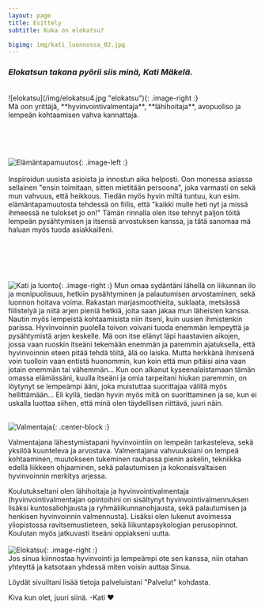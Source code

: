```yaml
---
layout: page
title: Esittely
subtitle: Kuka on elokatsu?

bigimg: img/kati_luonnossa_02.jpg
---
```


### ***Elokatsun*** *takana pyörii siis minä,* ***Kati Mäkelä.***
<br/>
![elokatsu](/img/elokatsu4.jpg "elokatsu"){: .image-right :}
<br/>
Mä oon yrittäjä, **hyvinvointivalmentaja**, **lähihoitaja**, avopuoliso ja lempeän kohtaamisen vahva kannattaja.  

<br/><br/><br/>

![Elämäntapamuutos](/img/eloisakeho3.jpg "Elämäntapamuutos"){: .image-left :}
<br/><br/>
Inspiroidun uusista asioista ja innostun aika helposti. Oon monessa asiassa sellainen "ensin toimitaan, sitten mietitään persoona", joka varmasti on sekä mun vahvuus, että heikkous. Tiedän myös hyvin miltä tuntuu, kun esim. elämäntapamuutosta tehdessä on fiilis, että "kaikki mulle heti nyt ja missä ihmeessä ne tulokset jo on!"
Tämän rinnalla olen itse tehnyt paljon töitä lempeän pysähtymisen ja itsensä arvostuksen kanssa, ja tätä sanomaa mä haluan myös tuoda asiakkailleni.

<br/><br/><br/><br/>

![Kati ja luonto](/img/elokatsu_luonto.jpg "Kati ja luonto"){: .image-right :}
Mun omaa sydäntäni lähellä on liikunnan ilo ja monipuolisuus, hetkiin pysähtyminen ja palautumisen arvostaminen, sekä luonnon hoitava voima.
Rakastan marjasmoothieita, suklaata, metsässä fiilistelyä ja niitä arjen pieniä hetkiä, joita saan jakaa mun läheisten kanssa. Nautin myös lempeistä kohtaamisista niin itseni, kuin uusien ihmistenkin parissa.
Hyvinvoinnin puolella toivon voivani tuoda enemmän lempeyttä ja pysähtymistä arjen keskelle. Mä oon itse elänyt läpi haastavien aikojen, jossa vaan ruoskin itseäni tekemään enemmän ja paremmin ajatuksella, että hyvinvoinnin eteen pitää tehdä töitä, älä oo laiska. Mutta herkkänä ihmisenä voin tuolloin vaan entistä huonommin, kun koin että mun pitäisi aina vaan jotain enemmän tai vähemmän...
Kun oon alkanut kyseenalaistamaan tämän omassa elämässäni, kuulla itseäni ja omia tarpeitani hiukan paremmin, on löytynyt se lempeämpi ääni, joka muistuttaa suorittajaa välillä myös hellittämään... Eli kyllä, tiedän hyvin myös mitä on suorittaminen ja se, kun ei uskalla luottaa siihen, että minä olen täydellisen riittävä, juuri näin.<br/><br/>

![Valmentaja](/img/valmentajasi.jpg "Valmentaja"){: .center-block :}

Valmentajana lähestymistapani hyvinvointiin on lempeän tarkasteleva, sekä yksilöä kuunteleva ja arvostava. Valmentajana vahvuuksiani on lempeä kohtaaminen, muutokseen tukeminen rauhassa pienin askelin, tekniikka edellä liikkeen ohjaaminen, sekä palautumisen ja kokonaisvaltaisen hyvinvoinnin merkitys arjessa.


Koulutukseltani olen lähihoitaja ja hyvinvointivalmentaja (hyvinvointivalmentajan opintoihini on sisältynyt hyvinvointivalmennuksen lisäksi kuntosaliohjausta ja ryhmäliikunnanohjausta, sekä palautumisen ja henkisen hyvinvoinnin valmennusta).
Lisäksi olen lukenut avoimessa yliopistossa ravitsemustieteen, sekä liikuntapsykologian perusopinnot. Koulutan myös jatkuvasti itseäni oppiakseni uutta.
<br>
<br>
![Elokatsu](/img/elokatsu.jpg "Kati"){: .image-right :}
<br>
Jos sinua kiinnostaa hyvinvointi ja lempeämpi ote sen kanssa, niin otahan yhteyttä ja katsotaan yhdessä miten voisin auttaa Sinua.

Löydät sivuiltani lisää tietoja palveluistani "Palvelut" kohdasta.

Kiva kun olet, juuri siinä. -Kati ❤️
